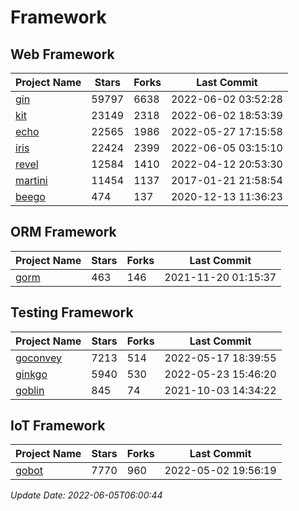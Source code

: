 # Framework

## Web Framework
| Project Name | Stars | Forks | Last Commit |
| ------------ | ----- | ----- | ----------- |
| [gin](https://github.com/gin-gonic/gin) | 59797 | 6638 | 2022-06-02 03:52:28 |
| [kit](https://github.com/go-kit/kit) | 23149 | 2318 | 2022-06-02 18:53:39 |
| [echo](https://github.com/labstack/echo) | 22565 | 1986 | 2022-05-27 17:15:58 |
| [iris](https://github.com/kataras/iris) | 22424 | 2399 | 2022-06-05 03:15:10 |
| [revel](https://github.com/revel/revel) | 12584 | 1410 | 2022-04-12 20:53:30 |
| [martini](https://github.com/go-martini/martini) | 11454 | 1137 | 2017-01-21 21:58:54 |
| [beego](https://github.com/astaxie/beego) | 474 | 137 | 2020-12-13 11:36:23 |

## ORM Framework
| Project Name | Stars | Forks | Last Commit |
| ------------ | ----- | ----- | ----------- |
| [gorm](https://github.com/jinzhu/gorm) | 463 | 146 | 2021-11-20 01:15:37 |

## Testing Framework
| Project Name | Stars | Forks | Last Commit |
| ------------ | ----- | ----- | ----------- |
| [goconvey](https://github.com/smartystreets/goconvey) | 7213 | 514 | 2022-05-17 18:39:55 |
| [ginkgo](https://github.com/onsi/ginkgo) | 5940 | 530 | 2022-05-23 15:46:20 |
| [goblin](https://github.com/franela/goblin) | 845 | 74 | 2021-10-03 14:34:22 |

## IoT Framework
| Project Name | Stars | Forks | Last Commit |
| ------------ | ----- | ----- | ----------- |
| [gobot](https://github.com/hybridgroup/gobot) | 7770 | 960 | 2022-05-02 19:56:19 |

*Update Date: 2022-06-05T06:00:44*